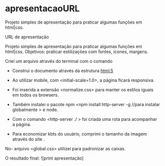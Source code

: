 # apresentacaoURL
Projeto simples de apresentação para praticar algumas funções em html|css.

URL de apresentação

Projeto simples de apresentação para praticar algumas funções em html|css.
Objetivos: praticar estilizações com fontes, ícones, margens. 


Criei um arquivo através do terminal com o comando <touch index.html>
- Construi o documento através da estrutura <html:5>
- Ao utilizar mobile, com <initial-scale=1.0>, a página ficará responsiva.
- Foi inserida a extensão <normalize.css> para manter os estilos iguais em todos os browsers.
- Também instalei o pacote npm <npm install http-server -g //para instalar globalmente > e node.

- Com o comando <http-server ./ > foi criada uma rota para acompanhar a página.

- Para economizar kbts do usuário, comprimi o tamanho da imagem através do site <tinyPNG>.


No-  arquivo <global.css> utilizei <box-sizing> para padronizar as caixas.

O resultado final:
![print apresentação]<blockquote class="imgur-embed-pub" lang="en" data-id="a/GFAmOb1" data-context="false" ><a href="//imgur.com/a/GFAmOb1"></a></blockquote><script async src="//s.imgur.com/min/embed.js" charset="utf-8"></script>
